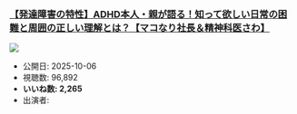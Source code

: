 ### [【発達障害の特性】ADHD本人・親が語る！知って欲しい日常の困難と周囲の正しい理解とは？【マコなり社長＆精神科医さわ】](https://www.youtube.com/watch?v=VEAS8HyL1do)
[![](https://img.youtube.com/vi/VEAS8HyL1do/sddefault.jpg)](https://www.youtube.com/watch?v=VEAS8HyL1do)
-   公開日: 2025-10-06
-   視聴数: 96,892
-   **いいね数: 2,265**
-   出演者: 
